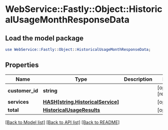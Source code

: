 # WebService::Fastly::Object::HistoricalUsageMonthResponseData

## Load the model package
```perl
use WebService::Fastly::Object::HistoricalUsageMonthResponseData;
```

## Properties
Name | Type | Description | Notes
------------ | ------------- | ------------- | -------------
**customer_id** | **string** |  | [optional] [readonly] 
**services** | [**HASH[string,HistoricalService]**](HistoricalService.md) |  | [optional] 
**total** | [**HistoricalUsageResults**](HistoricalUsageResults.md) |  | [optional] 

[[Back to Model list]](../README.md#documentation-for-models) [[Back to API list]](../README.md#documentation-for-api-endpoints) [[Back to README]](../README.md)



